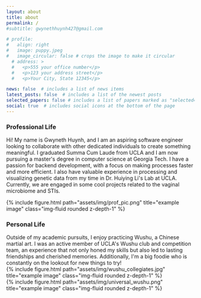 ```yaml
---
layout: about
title: about
permalink: /
#subtitle: gwynethhuynh427@gmail.com

# profile:
#   align: right
#   image: puppy.jpeg
#   image_circular: false # crops the image to make it circular
  # address: >
  #   <p>555 your office number</p>
  #   <p>123 your address street</p>
  #   <p>Your City, State 12345</p>

news: false  # includes a list of news items
latest_posts: false  # includes a list of the newest posts
selected_papers: false # includes a list of papers marked as "selected={true}"
social: true  # includes social icons at the bottom of the page
---
```


### Professional Life
Hi! My name is Gwyneth Huynh, and I am an aspiring software engineer looking to collaborate with other dedicated individuals to create something meaningful. I graduated Summa Cum Laude from UCLA and I am now pursuing a master's degree in computer science at Georgia Tech. I have a passion for backend development, with a focus on making processes faster and more efficient. I also have valuable experience in processing and visualizing genetic data from my time in Dr. Huiying Li's Lab at UCLA. Currently, we are engaged in some cool projects related to the vaginal microbiome and STIs. 

<div class="row">
    <div class="col-sm mt-3 mt-md-0">
        {% include figure.html path="assets/img/prof_pic.png" title="example image" class="img-fluid rounded z-depth-1" %}
    </div>
</div>


### Personal Life
<div class="row">

</div>
Outside of my academic pursuits, I enjoy practicing Wushu, a Chinese martial art. I was an active member of UCLA's Wushu club and competition team, an experience that not only honed my skills but also led to lasting friendships and cherished memories. Additionally, I'm a big foodie who is constantly on the lookout for new things to try!
<div class="row">
    <div class="col-sm mt-3 mt-md-0">
        {% include figure.html path="assets/img/wushu_collegiates.jpg" title="example image" class="img-fluid rounded z-depth-1" %}
    </div>
</div>
<div class="row">
    <div class="col-sm mt-3 mt-md-0">
        {% include figure.html path="assets/img/universal_wushu.png" title="example image" class="img-fluid rounded z-depth-1" %}
    </div>
</div>